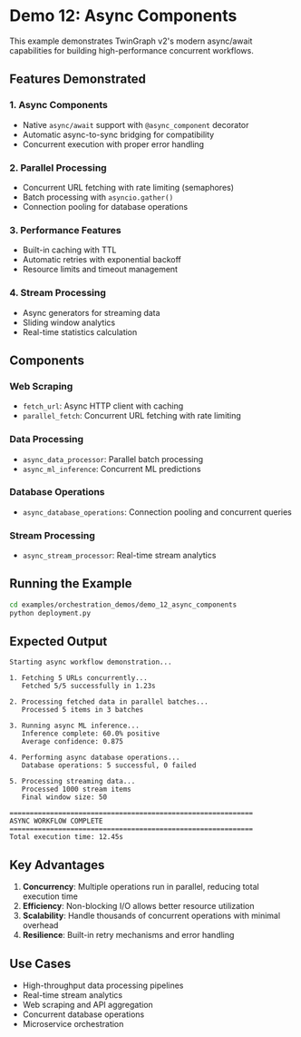 # Demo 12: Async Components

This example demonstrates TwinGraph v2's modern async/await capabilities for building high-performance concurrent workflows.

## Features Demonstrated

### 1. **Async Components**
- Native `async/await` support with `@async_component` decorator
- Automatic async-to-sync bridging for compatibility
- Concurrent execution with proper error handling

### 2. **Parallel Processing**
- Concurrent URL fetching with rate limiting (semaphores)
- Batch processing with `asyncio.gather()`
- Connection pooling for database operations

### 3. **Performance Features**
- Built-in caching with TTL
- Automatic retries with exponential backoff
- Resource limits and timeout management

### 4. **Stream Processing**
- Async generators for streaming data
- Sliding window analytics
- Real-time statistics calculation

## Components

### Web Scraping
- `fetch_url`: Async HTTP client with caching
- `parallel_fetch`: Concurrent URL fetching with rate limiting

### Data Processing
- `async_data_processor`: Parallel batch processing
- `async_ml_inference`: Concurrent ML predictions

### Database Operations
- `async_database_operations`: Connection pooling and concurrent queries

### Stream Processing
- `async_stream_processor`: Real-time stream analytics

## Running the Example

```bash
cd examples/orchestration_demos/demo_12_async_components
python deployment.py
```

## Expected Output

```
Starting async workflow demonstration...

1. Fetching 5 URLs concurrently...
   Fetched 5/5 successfully in 1.23s

2. Processing fetched data in parallel batches...
   Processed 5 items in 3 batches

3. Running async ML inference...
   Inference complete: 60.0% positive
   Average confidence: 0.875

4. Performing async database operations...
   Database operations: 5 successful, 0 failed

5. Processing streaming data...
   Processed 1000 stream items
   Final window size: 50

============================================================
ASYNC WORKFLOW COMPLETE
============================================================
Total execution time: 12.45s
```

## Key Advantages

1. **Concurrency**: Multiple operations run in parallel, reducing total execution time
2. **Efficiency**: Non-blocking I/O allows better resource utilization
3. **Scalability**: Handle thousands of concurrent operations with minimal overhead
4. **Resilience**: Built-in retry mechanisms and error handling

## Use Cases

- High-throughput data processing pipelines
- Real-time stream analytics
- Web scraping and API aggregation
- Concurrent database operations
- Microservice orchestration